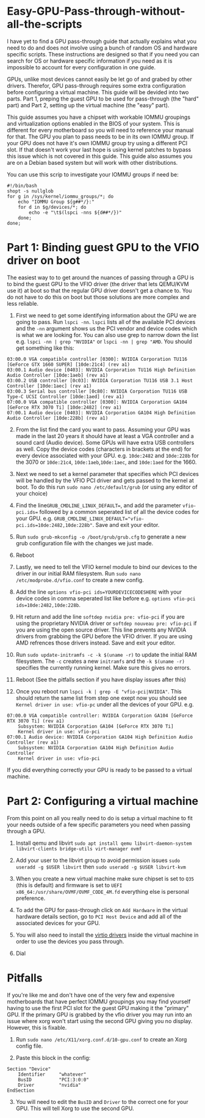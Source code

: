 # Easy-GPU-Pass-through-without-all-the-scripts

I have yet to find a GPU pass-through guide that actually explains what you need to do and does not involve using a bunch of random OS and hardware specific scripts. These instructions are designed so that if you need you can search for OS or hardware specific information if you need as it is impossible to account for every configuration in one guide.

GPUs, unlike most devices cannot easily be let go of and grabed by other drivers. Therefor, GPU pass-through requires some extra configuration before configuring a virtual machine. This guide will be devided into two parts. Part 1, preping the guest GPU to be used for pass-through (the "hard" part) and Part 2, setting up the virtual machine (the "easy" part).

This guide assumes you have a chipset with workable IOMMU groupings and virtualization options enabled in the BIOS of your system. This is different for every motherboard so you will need to reference your manual for that. The GPU you plan to pass needs to be in its own IOMMU group. If your GPU does not have it's own IOMMU group try using a different PCI slot. If that doesn't work your last hope is using kernel patches to bypass this issue which is not covered in this guide. This guide also assumes you are on a Debian based system but will work with other distributions.

You can use this scrip to investigate your IOMMU groups if need be:
```
#!/bin/bash
shopt -s nullglob
for g in /sys/kernel/iommu_groups/*; do
    echo "IOMMU Group ${g##*/}:"
    for d in $g/devices/*; do
        echo -e "\t$(lspci -nns ${d##*/})"
    done;
done;
```

# **Part 1: Binding guest GPU to the VFIO driver on boot**

The easiest way to to get around the nuances of passing through a GPU is to bind the guest GPU to the VFIO driver (the driver that lets QEMU/KVM use it) at boot so that the regular GPU driver doesn't get a chance to. You do not have to do this on boot but those solutions are more complex and less reliable.

1. First we need to get some identifying information about the GPU we are going to pass. Run `lspci -nn`. `lspci` lists all of the available PCI devices and the `-nn` argument shows us the PCI vendor and device codes which is what we are looking for. You can also use grep to narrow down the list e.g. `lspci -nn | grep "NVIDIA"` or `lspci -nn | grep "AMD`. You should get something like this:
```
03:00.0 VGA compatible controller [0300]: NVIDIA Corporation TU116 [GeForce GTX 1660 SUPER] [10de:21c4] (rev a1)
03:00.1 Audio device [0403]: NVIDIA Corporation TU116 High Definition Audio Controller [10de:1aeb] (rev a1)
03:00.2 USB controller [0c03]: NVIDIA Corporation TU116 USB 3.1 Host Controller [10de:1aec] (rev a1)
03:00.3 Serial bus controller [0c80]: NVIDIA Corporation TU116 USB Type-C UCSI Controller [10de:1aed] (rev a1)
07:00.0 VGA compatible controller [0300]: NVIDIA Corporation GA104 [GeForce RTX 3070 Ti] [10de:2482] (rev a1)
07:00.1 Audio device [0403]: NVIDIA Corporation GA104 High Definition Audio Controller [10de:228b] (rev a1)
```

2. From the list find the card you want to pass. Assuming your GPU was made in the last 20 years it should have at least a VGA controller and a sound card (Audio device). Some GPUs will have extra USB controllers as well. Copy the device codes (characters in brackets at the end) for every device associated with your GPU. e.g. `10de:2482` and `10de:228b` for the 3070 or `10de:21c4`, `10de:1aeb`,`10de:1aec`, and `10de:1aed` for the 1660.

3. Next we need to set a kernel parameter that specifies which PCI devices will be handled by the VFIO PCI driver and gets passed to the kernel at boot. To do this run `sudo nano /etc/default/grub` (or using any editor of your choice)

4. Find the line`GRUB_CMDLINE_LINUX_DEFAULT=`, and add the parameter `vfio-pci.ids=` followed by a common seperated list of all the device codes for your GPU. e.g. `GRUB_CMDLINE_LINUX_DEFAULT="vfio-pci.ids=10de:2482,10de:228b"`. Save and exit your editor.

5. Run `sudo grub-mkconfig -o /boot/grub/grub.cfg` to generate a new grub configuration file with the changes we just made.

6. Reboot

7. Lastly, we need to tell the VFIO kernel module to bind our devices to the driver in our initial RAM filesystem. Run `sudo nano /etc/modprobe.d/vfio.conf` to create a new config.

8. Add the line `options vfio-pci ids=YOURDEVICECODESHERE` with your device codes in comma seperated list like before e.g. `options vfio-pci ids=10de:2482,10de:228b`.

9. Hit return and add the line `softdep nvidia pre: vfio-pci` if you are using the proprietary NVIDIA driver or `softdep nouveau pre: vfio-pci` if you are using the open source driver. This line prevents any NVIDIA drivers from grabbing the GPU before the VFIO driver. If you are using AMD refrences those drivers instead. Save and exit your editor.

10. Run `sudo update-initramfs -c -k $(uname -r)` to update the initial RAM filesystem. The `-c` creates a new `initramfs` and the `-k $(uname -r)` specifies the currently running kernel. Make sure this gives no errors.

11. Reboot (See the pitfalls section if you have display issues after this)

12. Once you reboot run `lspci -k | grep -E "vfio-pci|NVIDIA"`. This should return the same list from step one exept now you should see `Kernel driver in use: vfio-pc` under all the devices of your GPU. e.g.
```
07:00.0 VGA compatible controller: NVIDIA Corporation GA104 [GeForce RTX 3070 Ti] (rev a1)
	Subsystem: NVIDIA Corporation GA104 [GeForce RTX 3070 Ti]
	Kernel driver in use: vfio-pci
07:00.1 Audio device: NVIDIA Corporation GA104 High Definition Audio Controller (rev a1)
	Subsystem: NVIDIA Corporation GA104 High Definition Audio Controller
	Kernel driver in use: vfio-pci
```
If you did everything correctly your GPU is ready to be passed to a virtual machine.

# **Part 2: Configuring a virtual machine**

From this point on all you really need to do is setup a virtual machine to fit your needs outside of a few specific parameters you need when passing through a GPU.

1. Install qemu and libvirt `sudo apt install qemu libvirt-daemon-system libvirt-clients bridge-utils virt-manager ovmf`

2. Add your user to the libvirt group to avoid permission issues `sudo useradd -g $USER libvirt` then `sudo useradd -g $USER libvirt-kvm`

3. When you create a new virtual machine make sure chipset is set to `Q35` (this is default) and firmware is set to `UEFI x86_64:/usr/share/OVMF/OVMF_CODE_4M.fd` everything else is personal preference.

4. To add the GPU for pass-through click on `Add Hardware` in the virtual hardware details section, go to `PCI Host Device` and add all of the associated devices for your GPU.

5. You will also need to install the [virtio drivers](https://github.com/virtio-win/virtio-win-pkg-scripts/blob/master/README.md) inside the virtual machine in order to use the devices you pass through.

6. Dial

# **Pitfalls**

If you're like me and don't have one of the very few and expensive motherboards that have perfect IOMMU groupings you may find yourself having to use the first PCI slot for the guest GPU making it the "primary" GPU. If the primary GPU is grabbed by the vfio driver you may run into an issue where xorg won't start using the second GPU giving you no display. However, this is fixable.

1. Run `sudo nano /etc/X11/xorg.conf.d/10-gpu.conf` to create an Xorg config file.

2. Paste this block in the config:
```
Section "Device"
    Identifier     "whatever"
    BusID          "PCI:3:0:0"
    Driver         "nvidia"
EndSection
```
3. You will need to edit the `BusID` and `Driver` to the correct one for your GPU. This will tell Xorg to use the second GPU.
